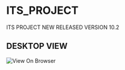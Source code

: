 # ITS_PROJECT
ITS PROJECT NEW RELEASED VERSION 10.2


## DESKTOP VIEW
![View On Browser](https://imgbox.com/wsiHsf03)

